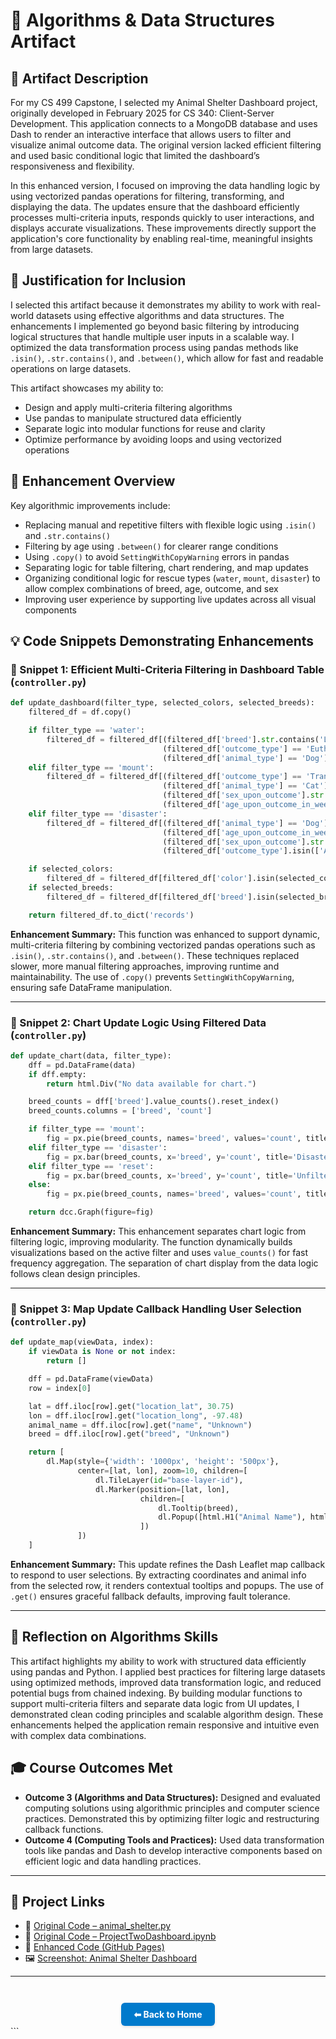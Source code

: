 # 🧮 Algorithms & Data Structures Artifact

## 📌 Artifact Description

For my CS 499 Capstone, I selected my Animal Shelter Dashboard project, originally developed in February 2025 for CS 340: Client-Server Development. This application connects to a MongoDB database and uses Dash to render an interactive interface that allows users to filter and visualize animal outcome data. The original version lacked efficient filtering and used basic conditional logic that limited the dashboard’s responsiveness and flexibility.

In this enhanced version, I focused on improving the data handling logic by using vectorized pandas operations for filtering, transforming, and displaying the data. The updates ensure that the dashboard efficiently processes multi-criteria inputs, responds quickly to user interactions, and displays accurate visualizations. These improvements directly support the application's core functionality by enabling real-time, meaningful insights from large datasets.

## 📎 Justification for Inclusion

I selected this artifact because it demonstrates my ability to work with real-world datasets using effective algorithms and data structures. The enhancements I implemented go beyond basic filtering by introducing logical structures that handle multiple user inputs in a scalable way. I optimized the data transformation process using pandas methods like `.isin()`, `.str.contains()`, and `.between()`, which allow for fast and readable operations on large datasets.

This artifact showcases my ability to:

* Design and apply multi-criteria filtering algorithms  
* Use pandas to manipulate structured data efficiently  
* Separate logic into modular functions for reuse and clarity  
* Optimize performance by avoiding loops and using vectorized operations

## 🔧 Enhancement Overview

Key algorithmic improvements include:

* Replacing manual and repetitive filters with flexible logic using `.isin()` and `.str.contains()`  
* Filtering by age using `.between()` for clearer range conditions  
* Using `.copy()` to avoid `SettingWithCopyWarning` errors in pandas  
* Separating logic for table filtering, chart rendering, and map updates  
* Organizing conditional logic for rescue types (`water`, `mount`, `disaster`) to allow complex combinations of breed, age, outcome, and sex  
* Improving user experience by supporting live updates across all visual components

## 💡 Code Snippets Demonstrating Enhancements

### 🧮 Snippet 1: Efficient Multi-Criteria Filtering in Dashboard Table (`controller.py`)

```python
def update_dashboard(filter_type, selected_colors, selected_breeds):
    filtered_df = df.copy()

    if filter_type == 'water':
        filtered_df = filtered_df[(filtered_df['breed'].str.contains('Labrador Retriever', na=False)) &
                                  (filtered_df['outcome_type'] == 'Euthanasia') &
                                  (filtered_df['animal_type'] == 'Dog')]
    elif filter_type == 'mount':
        filtered_df = filtered_df[(filtered_df['outcome_type'] == 'Transfer') &
                                  (filtered_df['animal_type'] == 'Cat') &
                                  (filtered_df['sex_upon_outcome'].str.contains('Female', na=False)) &
                                  (filtered_df['age_upon_outcome_in_weeks'].between(52, 260))]
    elif filter_type == 'disaster':
        filtered_df = filtered_df[(filtered_df['animal_type'] == 'Dog') &
                                  (filtered_df['age_upon_outcome_in_weeks'].between(52, 260)) &
                                  (filtered_df['sex_upon_outcome'].str.contains('Male', na=False)) &
                                  (filtered_df['outcome_type'].isin(['Adoption', 'Transfer']))]

    if selected_colors:
        filtered_df = filtered_df[filtered_df['color'].isin(selected_colors)]
    if selected_breeds:
        filtered_df = filtered_df[filtered_df['breed'].isin(selected_breeds)]

    return filtered_df.to_dict('records')
````

**Enhancement Summary:**
This function was enhanced to support dynamic, multi-criteria filtering by combining vectorized pandas operations such as `.isin()`, `.str.contains()`, and `.between()`. These techniques replaced slower, more manual filtering approaches, improving runtime and maintainability. The use of `.copy()` prevents `SettingWithCopyWarning`, ensuring safe DataFrame manipulation.

---

### 🧮 Snippet 2: Chart Update Logic Using Filtered Data (`controller.py`)

```python
def update_chart(data, filter_type):
    dff = pd.DataFrame(data)
    if dff.empty:
        return html.Div("No data available for chart.")

    breed_counts = dff['breed'].value_counts().reset_index()
    breed_counts.columns = ['breed', 'count']

    if filter_type == 'mount':
        fig = px.pie(breed_counts, names='breed', values='count', title='Mountain Rescue')
    elif filter_type == 'disaster':
        fig = px.bar(breed_counts, x='breed', y='count', title='Disaster Rescue')
    elif filter_type == 'reset':
        fig = px.bar(breed_counts, x='breed', y='count', title='Unfiltered View')
    else:
        fig = px.pie(breed_counts, names='breed', values='count', title='Water Rescue')

    return dcc.Graph(figure=fig)
```

**Enhancement Summary:**
This enhancement separates chart logic from filtering logic, improving modularity. The function dynamically builds visualizations based on the active filter and uses `value_counts()` for fast frequency aggregation. The separation of chart display from the data logic follows clean design principles.

---

### 🧮 Snippet 3: Map Update Callback Handling User Selection (`controller.py`)

```python
def update_map(viewData, index):
    if viewData is None or not index:
        return []

    dff = pd.DataFrame(viewData)
    row = index[0]

    lat = dff.iloc[row].get("location_lat", 30.75)
    lon = dff.iloc[row].get("location_long", -97.48)
    animal_name = dff.iloc[row].get("name", "Unknown")
    breed = dff.iloc[row].get("breed", "Unknown")

    return [
        dl.Map(style={'width': '1000px', 'height': '500px'},
               center=[lat, lon], zoom=10, children=[
                   dl.TileLayer(id="base-layer-id"),
                   dl.Marker(position=[lat, lon],
                             children=[
                                 dl.Tooltip(breed),
                                 dl.Popup([html.H1("Animal Name"), html.P(animal_name)])
                             ])
               ])
    ]
```

**Enhancement Summary:**
This update refines the Dash Leaflet map callback to respond to user selections. By extracting coordinates and animal info from the selected row, it renders contextual tooltips and popups. The use of `.get()` ensures graceful fallback defaults, improving fault tolerance.

---

## 🧠 Reflection on Algorithms Skills

This artifact highlights my ability to work with structured data efficiently using pandas and Python. I applied best practices for filtering large datasets using optimized methods, improved data transformation logic, and reduced potential bugs from chained indexing. By building modular functions to support multi-criteria filters and separate data logic from UI updates, I demonstrated clean coding principles and scalable algorithm design. These enhancements helped the application remain responsive and intuitive even with complex data combinations.

## 🎓 Course Outcomes Met

* **Outcome 3 (Algorithms and Data Structures):** Designed and evaluated computing solutions using algorithmic principles and computer science practices. Demonstrated this by optimizing filter logic and restructuring callback functions.
* **Outcome 4 (Computing Tools and Practices):** Used data transformation tools like pandas and Dash to develop interactive components based on efficient logic and data handling practices.

---

## 🔗 Project Links

* 📁 [Original Code – animal\_shelter.py](https://github.com/GregoriaRamirez/gregoriaramirez.github.io/blob/main/original/animal_shelter.py)
* 📁 [Original Code – ProjectTwoDashboard.ipynb](https://github.com/GregoriaRamirez/gregoriaramirez.github.io/blob/main/original/ProjectTwoDashboard%20%281%29.ipynb)
* 📁 [Enhanced Code (GitHub Pages)](https://gregoriaramirez.github.io/artifact-algorithms)
* 🖼️ [Screenshot: Animal Shelter Dashboard](/assets/Animal_Shelter_Dashboard.png)

---

<div style="text-align: center; margin-top: 3em;">
  <a href="/" style="
    display: inline-block;
    padding: 10px 20px;
    background-color: #007acc;
    color: white;
    border-radius: 6px;
    text-decoration: none;
    font-weight: bold;
    box-shadow: 0 2px 4px rgba(0,0,0,0.1);
  ">⬅ Back to Home</a>
</div>
```
